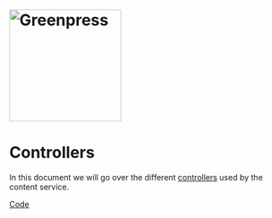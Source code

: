 # <img src="https://www.greenpress.info/logo.png" alt="Greenpress" width="200"/>

# Controllers

In this document we will go over the different [controllers](https://developer.mozilla.org/en-US/docs/Learn/Server-side/Express_Nodejs/routes) used by the content service.

[Code](https://github.com/greenpress/content-service/tree/master/server/controllers)